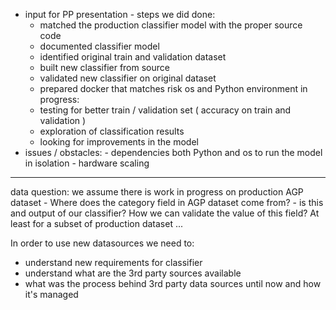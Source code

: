 
- input for PP presentation - steps we did
	done:
	- matched the production classifier model with the proper source code
	- documented classifier model
	- identified original train and validation dataset
	- built new classifier from source
	- validated new classifier on original dataset
	- prepared docker that matches risk os and Python environment
	in progress:
	- testing for better train / validation set ( accuracy on train and validation )
	- exploration of classification results
	- looking for improvements in the model
- issues / obstacles: 
			- dependencies both Python and os to run the model in isolation
			- hardware scaling
----
data question:
 we assume there is work in progress on production AGP dataset - 
 Where does the category field in AGP dataset come from? - is this and output of our classifier?
 How we can validate the value of this field? At least for a subset of production dataset ...

In order to use new datasources we need to:
- understand new requirements for classifier
- understand what are the 3rd party sources available 
- what was the process behind 3rd party data sources until now and how it's managed

